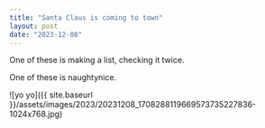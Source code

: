 ```yaml
---
title: "Santa Claus is coming to town"
layout: post
date: "2023-12-08"
---
```


One of these is making a list, checking it twice.

One of these is naughtynice.

![yo yo]({{ site.baseurl }}/assets/images/2023/20231208_1708288119669573735227836-1024x768.jpg)
